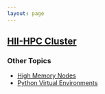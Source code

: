 ```yaml
---
layout: page
---
```


## [HII-HPC Cluster](../hii-hpc.html)

### Other Topics

- [High Memory Nodes](himem-nodes.html)
- [Python Virtual Environments](python-virtualenv.html)

